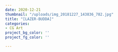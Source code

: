 ```yaml
---
date: 2020-12-21
thumbnail: "/uploads/img_20181227_143836_782.jpg"
title: "[LAZER-BUDDA]"
categories:
- CG Art
project_bg_color: ''
project_fg_color: ''

---
```

